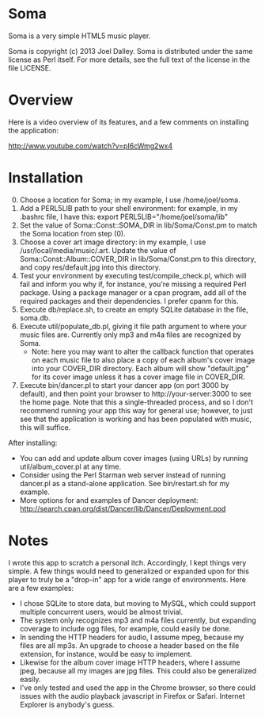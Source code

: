 Soma
====

Soma is a very simple HTML5 music player.

Soma is copyright (c) 2013 Joel Dalley. Soma is distributed under the same license as Perl itself. For more details, see the full text of the license in the file LICENSE.


Overview
========

Here is a video overview of its features, and a few comments on installing the application:

http://www.youtube.com/watch?v=pI6cWmg2wx4


Installation
============

0. Choose a location for Soma; in my example, I use /home/joel/soma.
1. Add a PERL5LIB path to your shell environment: for example, in my .bashrc file, I have this:
       export PERL5LIB="/home/joel/soma/lib"
2. Set the value of Soma::Const::SOMA\_DIR in lib/Soma/Const.pm to match the Soma location from step (0).
3. Choose a cover art image directory: in my example, I use /usr/local/media/music/.art. Update the value of Soma::Const::Album::COVER\_DIR in lib/Soma/Const.pm to this directory, and copy res/default.jpg into this directory.
4. Test your environment by executing test/compile\_check.pl, which will fail and inform you why if, for instance, you're missing a required Perl package. Using a package manager or a cpan program, add all of the required packages and their dependencies. I prefer cpanm for this.
5. Execute db/replace.sh, to create an empty SQLite database in the file, soma.db.
6. Execute util/populate\_db.pl, giving it file path argument to where your music files are. Currently only mp3 and m4a files are recognized by Soma.
   - Note: here you may want to alter the callback function that operates on each music file to also place a copy of each album's cover image into your COVER\_DIR directory. Each album will show "default.jpg" for its cover image unless it has a cover image file in COVER\_DIR.
7. Execute bin/dancer.pl to start your dancer app (on port 3000 by default), and then point your browser to http://your-server:3000 to see the home page. Note that this a single-threaded process, and so I don't recommend running your app this way for general use; however, to just see that the application is working and has been populated with music, this will suffice.

After installing:

- You can add and update album cover images (using URLs) by running util/album\_cover.pl at any time.
- Consider using the Perl Starman web server instead of running dancer.pl as a stand-alone application. See bin/restart.sh for my example.
- More options for and examples of Dancer deployment: http://search.cpan.org/dist/Dancer/lib/Dancer/Deployment.pod


Notes
=====

I wrote this app to scratch a personal itch. Accordingly, I kept things very simple. A few things would need to generalized or expanded upon for this player to truly be a "drop-in" app for a wide range of environments. Here are a few examples:

 - I chose SQLite to store data, but moving to MySQL, which could support multiple concurrent users, would be almost trivial.
 - The system only recognizes mp3 and m4a files currently, but expanding coverage to include ogg files, for example, could easily be done.
 - In sending the HTTP headers for audio, I assume mpeg, because my files are all mp3s. An upgrade to choose a header based on the file extension, for instance, would be easy to implement. 
 - Likewise for the album cover image HTTP headers, where I assume jpeg, because all my images are jpg files. This could also be generalized easily.
 - I've only tested and used the app in the Chrome browser, so there could issues with the audio playback javascript in Firefox or Safari. Internet Explorer is anybody's guess.
